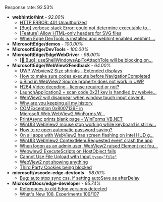 Response rate: 92.53%

* **webhintio/hint** - _92.00%_
  * [HTTP ERROR: 401 Unauthorized](https://github.com/webhintio/hint/issues/5362)
  * [[Bug] verbose stack Error: could not determine executable to...](https://github.com/webhintio/hint/issues/5349)
  * [[Feature] Allow HTML-only headers for SVG files](https://github.com/webhintio/hint/issues/5281)
  * [When Edge DevTools is installed and webhint enabled webhint ...](https://github.com/webhintio/hint/issues/5364)
* **MicrosoftEdge/demos** - _100.00%_
* **MicrosoftEdge/DevTools** - _100.00%_
* **MicrosoftEdge/EdgeWebDriver** - _98.00%_
  * [[🐛 Bug]: useShellWindowsApiToAttachToIe will be blocking on...](https://github.com/MicrosoftEdge/EdgeWebDriver/issues/34)
* **MicrosoftEdge/WebView2Feedback** - _64.00%_
  * [UWP Webview2 Size shrinks - Extended displays](https://github.com/MicrosoftEdge/WebView2Feedback/issues/3002)
  * [How to make sure codes execute before NavigationCompleted](https://github.com/MicrosoftEdge/WebView2Feedback/issues/3001)
  * [x:Bind in WebView2 Source property does not work in UWP](https://github.com/MicrosoftEdge/WebView2Feedback/issues/2999)
  * [H264 Video decoding - license required or not?](https://github.com/MicrosoftEdge/WebView2Feedback/issues/2997)
  * [LaunchApplication2 + scan code 0x21 key is handled by webvie...](https://github.com/MicrosoftEdge/WebView2Feedback/issues/2996)
  * [WebView2 will disappear when window touch input cover it.](https://github.com/MicrosoftEdge/WebView2Feedback/issues/2995)
  * [Why are you keeping all my history](https://github.com/MicrosoftEdge/WebView2Feedback/issues/3009)
  * [COMException 0x8007139F in Microsoft.Web.WebView2.WinForms.W...](https://github.com/MicrosoftEdge/WebView2Feedback/issues/3008)
  * [PrintAsync prints blank page - WinForms VB.NET](https://github.com/MicrosoftEdge/WebView2Feedback/issues/3007)
  * [WinUI3 WebView2 mouse stop working while keyboard is still w...](https://github.com/MicrosoftEdge/WebView2Feedback/issues/3003)
  * [How to re open automatic password saving?](https://github.com/MicrosoftEdge/WebView2Feedback/issues/2988)
  * [On all apps with WebView2 has screen flashing on Intel HUD g...](https://github.com/MicrosoftEdge/WebView2Feedback/issues/2986)
  * [WinUI3 WebView2 ContextMenuRequested event crash the app](https://github.com/MicrosoftEdge/WebView2Feedback/issues/2985)
  * [When logon as an admin user, WebView2 raised Element not fou...](https://github.com/MicrosoftEdge/WebView2Feedback/issues/2984)
  * [Webwiew2 ExecuteScripts on HostObject fails ](https://github.com/MicrosoftEdge/WebView2Feedback/issues/2977)
  * [Cannot Use File Upload with Input ``type="file"``](https://github.com/MicrosoftEdge/WebView2Feedback/issues/2972)
  * [WebView2 not showing anything](https://github.com/MicrosoftEdge/WebView2Feedback/issues/2969)
  * [Third Party Cookies being blocked](https://github.com/MicrosoftEdge/WebView2Feedback/issues/2958)
* **microsoft/vscode-edge-devtools** - _98.00%_
  * [Bug: auto stop sync css, if setting autoSave as afterDelay](https://github.com/microsoft/vscode-edge-devtools/issues/1274)
* **MicrosoftDocs/edge-developer** - _95.74%_
  * [References to old Edge versions detected](https://github.com/MicrosoftDocs/edge-developer/issues/2340)
  * [What's New 108, Experiments 109/107](https://github.com/MicrosoftDocs/edge-developer/pull/2319)
